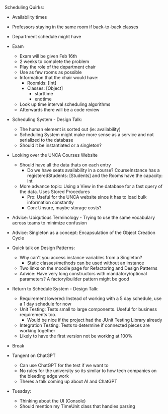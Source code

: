 Scheduling Quirks:
- Availability times
- Professors staying in the same room if back-to-back classes
- Department schedule might have 

- Exam
    - Exam will be given Feb 16th
    - 2 weeks to complete the problem
    - Play the role of the department chair
    - Use as few rooms as possible
    - Information that the chair would have:
        - RoomIds: [Int]
        - Classes: [Object]
            - starttime
            - endtime
    - Look up time interval scheduling algorithms
    - Afterwards there will be a code review

- Scheduling System - Design Talk:
    - The human element is sorted out (ie: availability)
    - Scheduling System might make more sense as a service and not serialized to the database
    - Should it be instantiated or a singleton?

- Looking over the UNCA Courses Website
    - Should have all the data thats on each entry
        - Do we have seats availability in a course? CourseInstance has a registeredStudents: [Students] and the Rooms have the capacity: Int
    - More advance topic: Using a View in the database for a fast query of the data. Uses Stored Procedures
        - Pro: Useful for the UNCA website since it has to load bulk information constantly
        - Con: Unsure, maybe storage costs?
- Advice: Ubiqutious Terminology - Trying to use the same vocabulary across teams to minimize confusion
- Advice: Singleton as a concept: Encapsulation of the Object Creation Cycle
- Quick talk on Design Patterns:
    - Why can't you access instance variables from a Singleton? 
        - Static classes/methods can be used without an instance
    - Two links on the moodle page for Refactoring and Design Patterns
    - Advice: Have very long constructors with mandatory/optional parameters? A factory/builder pattern might be good

- Return to Schedule System - Design Talk:
    - Requirement lowered: Instead of working with a 5 day schedule, use a 1 day schedule for now
    - Unit Testing: Tests small to large components. Useful for business requirements too.
        - Would be nice if the project had the JUnit Testing Library already
    - Integration Testing: Tests to determine if connected pieces are working together
    - Likely to have the first version not be working at 100%

- Break

- Tangent on ChatGPT
    - Can use ChatGPT for the test if we want to
    - No rules for the university so its similar to how tech companies on the bleeding edge work
    - Theres a talk coming up about AI and ChatGPT

- Tuesday:
    - Thinking about the UI (Console)
    - Should mention my TimeUnit class that handles parsing